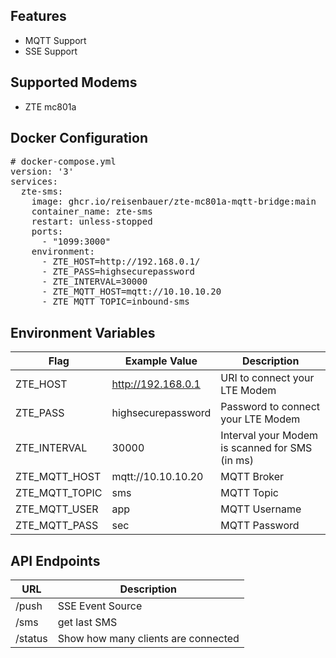 ## Features
 - MQTT Support
 - SSE Support

## Supported Modems
 - ZTE mc801a

## Docker Configuration
<pre>
# docker-compose.yml
version: '3'
services:
  zte-sms:
    image: ghcr.io/reisenbauer/zte-mc801a-mqtt-bridge:main
    container_name: zte-sms
    restart: unless-stopped
    ports:
      - "1099:3000"
    environment:
      - ZTE_HOST=http://192.168.0.1/
      - ZTE_PASS=highsecurepassword
      - ZTE_INTERVAL=30000
      - ZTE_MQTT_HOST=mqtt://10.10.10.20
      - ZTE_MQTT_TOPIC=inbound-sms
</pre>

## Environment Variables
| Flag  | Example Value  | Description  |
|---|---|---|
| ZTE_HOST  | http://192.168.0.1  | URI to connect your LTE Modem  |   |   |
| ZTE_PASS  | highsecurepassword  | Password to connect your LTE Modem  |   |   |
| ZTE_INTERVAL  |30000  | Interval your Modem is scanned for SMS (in ms)  |   |   |
| ZTE_MQTT_HOST  | mqtt://10.10.10.20  | MQTT Broker  |   |   |
| ZTE_MQTT_TOPIC  | sms  | MQTT Topic  |   |   |
| ZTE_MQTT_USER  | app  | MQTT Username  |   |   |
| ZTE_MQTT_PASS  | sec  | MQTT Password  |   |   |

## API Endpoints
| URL  | Description  |
|---|---|
| /push | SSE Event Source
| /sms | get last SMS |
| /status | Show how many clients are connected
